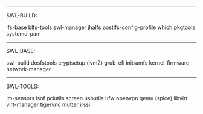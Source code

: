 
--------------------------------------------------------------------
SWL-BUILD:

lfs-base
blfs-tools
swl-manager
jhalfs
postlfs-config-profile
which
pkgtools
systemd-pam


--------------------------------------------------------------------
SWL-BASE:

swl-build
dosfstools
cryptsetup (lvm2)
grub-efi
initramfs
kernel-firmware
network-manager


--------------------------------------------------------------------
SWL-TOOLS:

lm-sensors
lsof
pciutils
screen
usbutils
ufw
openvpn
qemu (spice)
libvirt
virt-manager
tigervnc
mutter
irssi
